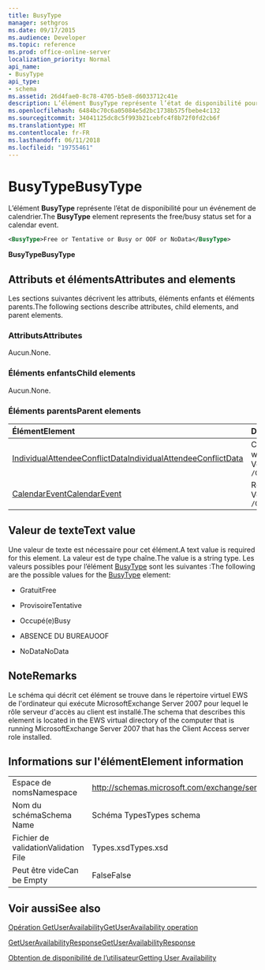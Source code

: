 ```yaml
---
title: BusyType
manager: sethgros
ms.date: 09/17/2015
ms.audience: Developer
ms.topic: reference
ms.prod: office-online-server
localization_priority: Normal
api_name:
- BusyType
api_type:
- schema
ms.assetid: 26d4fae0-8c78-4705-b5e8-d6033712c41e
description: L’élément BusyType représente l’état de disponibilité pour un événement de calendrier.
ms.openlocfilehash: 6484bc70c6a05084e5d2bc1738b575fbebe4c132
ms.sourcegitcommit: 34041125dc8c5f993b21cebfc4f8b72f0fd2cb6f
ms.translationtype: MT
ms.contentlocale: fr-FR
ms.lasthandoff: 06/11/2018
ms.locfileid: "19755461"
---
```

# <a name="busytype"></a><span data-ttu-id="71c97-103">BusyType</span><span class="sxs-lookup"><span data-stu-id="71c97-103">BusyType</span></span>

<span data-ttu-id="71c97-104">L’élément **BusyType** représente l’état de disponibilité pour un événement de calendrier.</span><span class="sxs-lookup"><span data-stu-id="71c97-104">The **BusyType** element represents the free/busy status set for a calendar event.</span></span> 
  
```xml
<BusyType>Free or Tentative or Busy or OOF or NoData</BusyType>
```

 <span data-ttu-id="71c97-105">**BusyType**</span><span class="sxs-lookup"><span data-stu-id="71c97-105">**BusyType**</span></span>
## <a name="attributes-and-elements"></a><span data-ttu-id="71c97-106">Attributs et éléments</span><span class="sxs-lookup"><span data-stu-id="71c97-106">Attributes and elements</span></span>

<span data-ttu-id="71c97-107">Les sections suivantes décrivent les attributs, éléments enfants et éléments parents.</span><span class="sxs-lookup"><span data-stu-id="71c97-107">The following sections describe attributes, child elements, and parent elements.</span></span>
  
### <a name="attributes"></a><span data-ttu-id="71c97-108">Attributs</span><span class="sxs-lookup"><span data-stu-id="71c97-108">Attributes</span></span>

<span data-ttu-id="71c97-109">Aucun.</span><span class="sxs-lookup"><span data-stu-id="71c97-109">None.</span></span>
  
### <a name="child-elements"></a><span data-ttu-id="71c97-110">Éléments enfants</span><span class="sxs-lookup"><span data-stu-id="71c97-110">Child elements</span></span>

<span data-ttu-id="71c97-111">Aucun.</span><span class="sxs-lookup"><span data-stu-id="71c97-111">None.</span></span>
  
### <a name="parent-elements"></a><span data-ttu-id="71c97-112">Éléments parents</span><span class="sxs-lookup"><span data-stu-id="71c97-112">Parent elements</span></span>

|<span data-ttu-id="71c97-113">**Élément**</span><span class="sxs-lookup"><span data-stu-id="71c97-113">**Element**</span></span>|<span data-ttu-id="71c97-114">**Description**</span><span class="sxs-lookup"><span data-stu-id="71c97-114">**Description**</span></span>|
|:-----|:-----|
|[<span data-ttu-id="71c97-115">IndividualAttendeeConflictData</span><span class="sxs-lookup"><span data-stu-id="71c97-115">IndividualAttendeeConflictData</span></span>](individualattendeeconflictdata.md) <br/> |<span data-ttu-id="71c97-116">Contient un utilisateur ou un contact disponibilité pour une fenêtre de temps qui se produit en même temps que l’heure de réunion proposée.</span><span class="sxs-lookup"><span data-stu-id="71c97-116">Contains a user's or contact's free/busy status for a time window that occurs at the same time as the suggested meeting time.</span></span>  <br/> <span data-ttu-id="71c97-117">Vous trouverez ci-dessous l’expression XPath pour cet élément :</span><span class="sxs-lookup"><span data-stu-id="71c97-117">The following is the XPath expression to this element:</span></span>  <br/>  `/GetUserAvailabilityResponse/SuggestionsResponse/SuggestionDayResultArray/SuggestionDayResult[i]/SuggestionArray/Suggestion[i]/AttendeeConflictDataArray/IndividualAttendeeConflictData` <br/> |
|[<span data-ttu-id="71c97-118">CalendarEvent</span><span class="sxs-lookup"><span data-stu-id="71c97-118">CalendarEvent</span></span>](calendarevent.md) <br/> |<span data-ttu-id="71c97-119">Représente une occurrence d’élément de calendrier unique.</span><span class="sxs-lookup"><span data-stu-id="71c97-119">Represents a unique calendar item occurrence.</span></span>  <br/> <span data-ttu-id="71c97-120">Vous trouverez ci-dessous l’expression XPath pour cet élément :</span><span class="sxs-lookup"><span data-stu-id="71c97-120">The following is the XPath expression to this element:</span></span>  <br/>  `/GetUserAvailabilityResponse/FreeBusyResponseArray/FreeBusyResponse/FreeBusyView/CalendarEventArray/CalendarEvent[i]` <br/> |
   
## <a name="text-value"></a><span data-ttu-id="71c97-121">Valeur de texte</span><span class="sxs-lookup"><span data-stu-id="71c97-121">Text value</span></span>

<span data-ttu-id="71c97-122">Une valeur de texte est nécessaire pour cet élément.</span><span class="sxs-lookup"><span data-stu-id="71c97-122">A text value is required for this element.</span></span> <span data-ttu-id="71c97-123">La valeur est de type chaîne.</span><span class="sxs-lookup"><span data-stu-id="71c97-123">The value is a string type.</span></span> <span data-ttu-id="71c97-124">Les valeurs possibles pour l’élément [BusyType](busytype.md) sont les suivantes :</span><span class="sxs-lookup"><span data-stu-id="71c97-124">The following are the possible values for the [BusyType](busytype.md) element:</span></span> 
  
- <span data-ttu-id="71c97-125">Gratuit</span><span class="sxs-lookup"><span data-stu-id="71c97-125">Free</span></span>
    
- <span data-ttu-id="71c97-126">Provisoire</span><span class="sxs-lookup"><span data-stu-id="71c97-126">Tentative</span></span>
    
- <span data-ttu-id="71c97-127">Occupé(e)</span><span class="sxs-lookup"><span data-stu-id="71c97-127">Busy</span></span>
    
- <span data-ttu-id="71c97-128">ABSENCE DU BUREAU</span><span class="sxs-lookup"><span data-stu-id="71c97-128">OOF</span></span>
    
- <span data-ttu-id="71c97-129">NoData</span><span class="sxs-lookup"><span data-stu-id="71c97-129">NoData</span></span>
    
## <a name="remarks"></a><span data-ttu-id="71c97-130">Note</span><span class="sxs-lookup"><span data-stu-id="71c97-130">Remarks</span></span>

<span data-ttu-id="71c97-131">Le schéma qui décrit cet élément se trouve dans le répertoire virtuel EWS de l'ordinateur qui exécute MicrosoftExchange Server 2007 pour lequel le rôle serveur d'accès au client est installé.</span><span class="sxs-lookup"><span data-stu-id="71c97-131">The schema that describes this element is located in the EWS virtual directory of the computer that is running MicrosoftExchange Server 2007 that has the Client Access server role installed.</span></span>
  
## <a name="element-information"></a><span data-ttu-id="71c97-132">Informations sur l'élément</span><span class="sxs-lookup"><span data-stu-id="71c97-132">Element information</span></span>

|||
|:-----|:-----|
|<span data-ttu-id="71c97-133">Espace de noms</span><span class="sxs-lookup"><span data-stu-id="71c97-133">Namespace</span></span>  <br/> |http://schemas.microsoft.com/exchange/services/2006/types  <br/> |
|<span data-ttu-id="71c97-134">Nom du schéma</span><span class="sxs-lookup"><span data-stu-id="71c97-134">Schema Name</span></span>  <br/> |<span data-ttu-id="71c97-135">Schéma Types</span><span class="sxs-lookup"><span data-stu-id="71c97-135">Types schema</span></span>  <br/> |
|<span data-ttu-id="71c97-136">Fichier de validation</span><span class="sxs-lookup"><span data-stu-id="71c97-136">Validation File</span></span>  <br/> |<span data-ttu-id="71c97-137">Types.xsd</span><span class="sxs-lookup"><span data-stu-id="71c97-137">Types.xsd</span></span>  <br/> |
|<span data-ttu-id="71c97-138">Peut être vide</span><span class="sxs-lookup"><span data-stu-id="71c97-138">Can be Empty</span></span>  <br/> |<span data-ttu-id="71c97-139">False</span><span class="sxs-lookup"><span data-stu-id="71c97-139">False</span></span>  <br/> |
   
## <a name="see-also"></a><span data-ttu-id="71c97-140">Voir aussi</span><span class="sxs-lookup"><span data-stu-id="71c97-140">See also</span></span>



[<span data-ttu-id="71c97-141">Opération GetUserAvailability</span><span class="sxs-lookup"><span data-stu-id="71c97-141">GetUserAvailability operation</span></span>](getuseravailability-operation.md)
  
[<span data-ttu-id="71c97-142">GetUserAvailabilityResponse</span><span class="sxs-lookup"><span data-stu-id="71c97-142">GetUserAvailabilityResponse</span></span>](getuseravailabilityresponse.md)


[<span data-ttu-id="71c97-143">Obtention de disponibilité de l’utilisateur</span><span class="sxs-lookup"><span data-stu-id="71c97-143">Getting User Availability</span></span>](http://msdn.microsoft.com/library/d4133fcb-9b0f-4e6b-aadf-a389da83516a%28Office.15%29.aspx)

